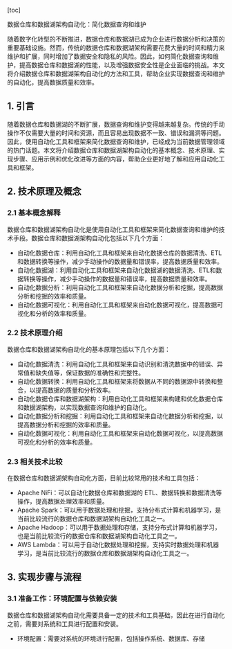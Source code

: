 
[toc]                    
                
                
数据仓库和数据湖架构自动化：简化数据查询和维护

随着数字化转型的不断推进，数据仓库和数据湖已成为企业进行数据分析和决策的重要基础设施。然而，传统的数据仓库和数据湖架构需要花费大量的时间和精力来维护和扩展，同时增加了数据安全和隐私的风险。因此，如何简化数据查询和维护，提高数据仓库和数据湖的性能，以及增强数据安全性是企业面临的挑战。本文将介绍数据仓库和数据湖架构自动化的方法和工具，帮助企业实现数据查询和维护的自动化，提高数据质量和效率。

## 1. 引言

随着数据仓库和数据湖的不断扩展，数据查询和维护变得越来越复杂。传统的手动操作不仅需要大量的时间和资源，而且容易出现数据不一致、错误和漏洞等问题。因此，使用自动化工具和框架来简化数据查询和维护，已经成为当前数据管理领域的热门话题。本文将介绍数据仓库和数据湖架构自动化的基本概念、技术原理、实现步骤、应用示例和优化改进等方面的内容，帮助企业更好地了解和应用自动化工具和框架。

## 2. 技术原理及概念

### 2.1 基本概念解释

数据仓库和数据湖架构自动化是使用自动化工具和框架来简化数据查询和维护的技术手段。数据仓库和数据湖架构自动化包括以下几个方面：

- 自动化数据仓库：利用自动化工具和框架来自动化数据仓库的数据清洗、ETL和数据转换等操作，减少手动操作的数据量和错误率，提高数据质量和效率。
- 自动化数据湖：利用自动化工具和框架来自动化数据湖的数据清洗、ETL和数据转换等操作，减少手动操作的数据量和错误率，提高数据质量和效率。
- 自动化数据分析：利用自动化工具和框架来自动化数据分析和挖掘，提高数据分析和挖掘的效率和质量。
- 自动化数据可视化：利用自动化工具和框架来自动化数据可视化，提高数据可视化和分析的效率和质量。

### 2.2 技术原理介绍

数据仓库和数据湖架构自动化的基本原理包括以下几个方面：

- 自动化数据清洗：利用自动化工具和框架来自动识别和清洗数据中的错误、异常值和缺失值等，保证数据的准确性和完整性。
- 自动化数据转换：利用自动化工具和框架来将数据从不同的数据源中转换和整合，以提高数据的质量和分析效率。
- 自动化数据仓库和数据湖架构：利用自动化工具和框架来构建和优化数据仓库和数据湖架构，以实现数据查询和维护的自动化。
- 自动化数据分析和挖掘：利用自动化工具和框架来自动化数据分析和挖掘，以提高数据分析和挖掘的效率和质量。
- 自动化数据可视化：利用自动化工具和框架来自动化数据可视化，以提高数据可视化和分析的效率和质量。

### 2.3 相关技术比较

在数据仓库和数据湖架构自动化方面，目前比较常用的技术和工具包括：

- Apache NiFi：可以自动化数据仓库和数据湖的 ETL、数据转换和数据清洗等操作，提高数据处理效率和质量。
- Apache Spark：可以用于数据处理和挖掘，支持分布式计算和机器学习，是当前比较流行的数据仓库和数据湖架构自动化工具之一。
- Apache Hadoop：可以用于数据处理和存储，支持分布式计算和机器学习，也是当前比较流行的数据仓库和数据湖架构自动化工具之一。
- AWS Lambda：可以用于自动化数据处理和挖掘，支持实时数据处理和机器学习，是当前比较流行的数据仓库和数据湖架构自动化工具之一。

## 3. 实现步骤与流程

### 3.1 准备工作：环境配置与依赖安装

数据仓库和数据湖架构自动化需要具备一定的技术和工具基础，因此在进行自动化之前，需要对系统和工具进行配置和安装。

- 环境配置：需要对系统的环境进行配置，包括操作系统、数据库、存储

